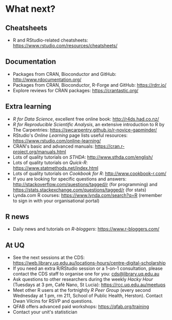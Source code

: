 # What next?

## Cheatsheets

* R and RStudio-related cheatsheets: https://www.rstudio.com/resources/cheatsheets/

## Documentation

* Packages from CRAN, Bioconductor and GitHub: http://www.rdocumentation.org/
* Packages from CRAN, Bioconductor, R-Forge and GitHub: https://rdrr.io/
* Explore reviews for CRAN packages: https://crantastic.org/

## Extra learning

* _R for Data Science_, excellent free online book: http://r4ds.had.co.nz/
* _R for Reproducible Scientific Analysis_, an extensive introduction to R by The Carpentries: https://swcarpentry.github.io/r-novice-gapminder/
* RStudio's _Online Learning_ page lists useful resources: https://www.rstudio.com/online-learning/
* CRAN's basic and advanced manuals: https://cran.r-project.org/manuals.html
* Lots of quality tutorials on _STHDA_: http://www.sthda.com/english/
* Lots of quality tutorials on _Quick-R_: https://www.statmethods.net/index.html
* Lots of quality tutorials on _Cookbook for R_: http://www.cookbook-r.com/
* If you are looking for specific questions and answers: http://stackoverflow.com/questions/tagged/r (for programming) and https://stats.stackexchange.com/questions/tagged/r (for stats)
* Lynda.com R courses: https://www.lynda.com/search?q=R (remember to sign in with your organisational portal)

## R news

* Daily news and tutorials on _R-bloggers_: https://www.r-bloggers.com/

## At UQ

* See the next sessions at the CDS: https://web.library.uq.edu.au/locations-hours/centre-digital-scholarship
* If you need an extra R/RStudio session or a 1-on-1 consultation, please contact the CDS staff to organise one for you: cds@library.uq.edu.au
* Ask questions to other researchers during the weekly _Hacky Hour_ (Tuesdays at 3 pm, Café Nano, St Lucia): https://rcc.uq.edu.au/meetups
* Meet other R users at the fortnightly _R Peer Group_ (every second Wednesday at 1 pm, rm 211, School of Public Health, Herston). Contact Dwan Vilcins for RSVP and questions.
* QFAB offers advanced paid workshops: https://qfab.org/training
* Contact your unit's statistician

